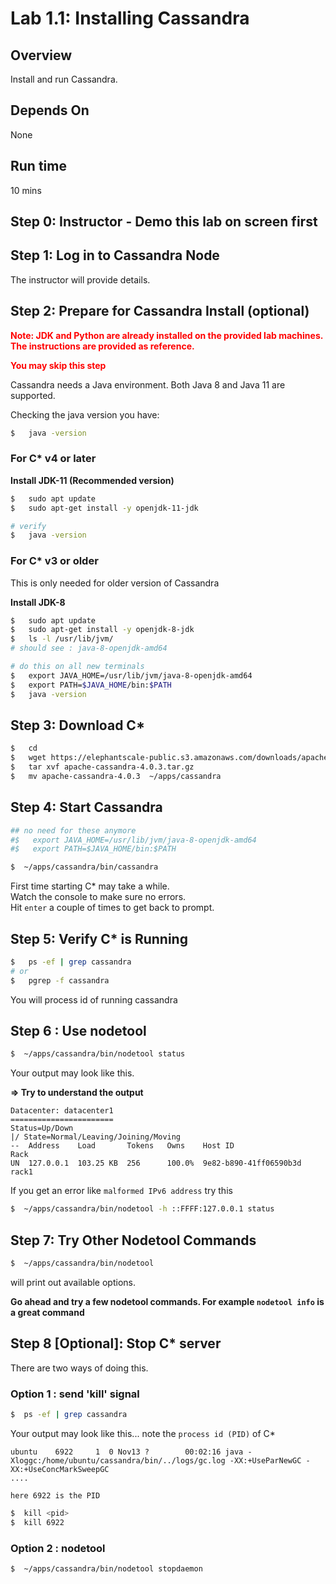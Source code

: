 <link rel='stylesheet' href='../assets/css/main.css'/>

# Lab 1.1: Installing Cassandra

## Overview

Install and run Cassandra.

## Depends On

None

## Run time

10 mins

## Step 0: Instructor - Demo this lab on screen first

## Step 1: Log in to Cassandra Node

The instructor will provide details.

## Step 2: Prepare for Cassandra Install (optional)

<b> <span style="color:red;">
Note: JDK and Python are already installed on the provided lab machines.  The instructions are provided as reference.
</span></b>

<b> <span style="color:red;">
You may skip this step
</span></b>

Cassandra needs a Java environment.  Both Java 8 and Java 11 are supported.

Checking the java version you have:

```bash
$   java -version
```

### For C* v4 or later

**Install JDK-11 (Recommended version)**

```bash
$   sudo apt update
$   sudo apt-get install -y openjdk-11-jdk

# verify
$   java -version
```


### For C* v3 or older

This is only needed for older version of Cassandra

**Install JDK-8**

```bash
$   sudo apt update
$   sudo apt-get install -y openjdk-8-jdk
$   ls -l /usr/lib/jvm/
# should see : java-8-openjdk-amd64

# do this on all new terminals
$   export JAVA_HOME=/usr/lib/jvm/java-8-openjdk-amd64
$   export PATH=$JAVA_HOME/bin:$PATH
$   java -version
```


## Step 3: Download C*

```bash
$   cd
$   wget https://elephantscale-public.s3.amazonaws.com/downloads/apache-cassandra-4.0.3.tar.gz
$   tar xvf apache-cassandra-4.0.3.tar.gz
$   mv apache-cassandra-4.0.3  ~/apps/cassandra

```

## Step 4:  Start Cassandra

```bash
## no need for these anymore
#$   export JAVA_HOME=/usr/lib/jvm/java-8-openjdk-amd64
#$   export PATH=$JAVA_HOME/bin:$PATH
```

```bash
$  ~/apps/cassandra/bin/cassandra
```

First time starting C* may take a while.  
Watch the console to make sure no errors.  
Hit `enter` a couple of times to get back to prompt.  

## Step 5: Verify C* is Running

```bash
$   ps -ef | grep cassandra
# or
$   pgrep -f cassandra
```

You will process id of running cassandra

## Step 6 : Use nodetool

```bash
$  ~/apps/cassandra/bin/nodetool status
```

Your output may look like this.  

**=> Try to understand the output**

```text
Datacenter: datacenter1
=======================
Status=Up/Down
|/ State=Normal/Leaving/Joining/Moving
--  Address    Load       Tokens   Owns    Host ID                 Rack
UN  127.0.0.1  103.25 KB  256      100.0%  9e82-b890-41ff06590b3d  rack1
```

If you get an error like `malformed IPv6 address` try this

```bash
$  ~/apps/cassandra/bin/nodetool -h ::FFFF:127.0.0.1 status
```


## Step 7: Try Other Nodetool Commands

```bash
$  ~/apps/cassandra/bin/nodetool
```

will print out available options.

**Go ahead and try a few nodetool commands.  For example `nodetool info` is a great command**

## Step 8 [Optional]: Stop C* server

There are two ways of doing this.

### Option 1 : send 'kill' signal

```bash
$  ps -ef | grep cassandra
```

Your output may look like this... note the `process id (PID)` of C*

```text
ubuntu    6922     1  0 Nov13 ?        00:02:16 java -Xloggc:/home/ubuntu/cassandra/bin/../logs/gc.log -XX:+UseParNewGC -XX:+UseConcMarkSweepGC
....

here 6922 is the PID

```

```bash
$  kill <pid>
$  kill 6922
```

### Option 2 : nodetool

```bash
$  ~/apps/cassandra/bin/nodetool stopdaemon
```
